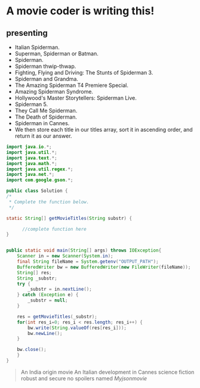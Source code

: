 # A movie coder is writing this!
## presenting
* Italian Spiderman. 
* Superman, Spiderman or Batman. 
* Spiderman. 
* Spiderman thwip-thwap. 
* Fighting, Flying and Driving: The Stunts of Spiderman 3. 
* Spiderman and Grandma. 
* The Amazing Spiderman T4 Premiere Special. 
* Amazing Spiderman Syndrome. 
* Hollywood's Master Storytellers: Spiderman Live. 
* Spiderman 5. 
* They Call Me Spiderman. 
* The Death of Spiderman. 
* Spiderman in Cannes. 
* We then store each title in our titles array, sort it in ascending order, and return it as our answer.
```java
import java.io.*;
import java.util.*;
import java.text.*;
import java.math.*;
import java.util.regex.*;
import java.net.*;
import com.google.gson.*;

public class Solution {
/*
 * Complete the function below.
 */

static String[] getMovieTitles(String substr) {

      //complete function here
}


public static void main(String[] args) throws IOException{
    Scanner in = new Scanner(System.in);
    final String fileName = System.getenv("OUTPUT_PATH");
    BufferedWriter bw = new BufferedWriter(new FileWriter(fileName));
    String[] res;
    String _substr;
    try {
        _substr = in.nextLine();
    } catch (Exception e) {
        _substr = null;
    }

    res = getMovieTitles(_substr);
    for(int res_i=0; res_i < res.length; res_i++) {
        bw.write(String.valueOf(res[res_i]));
        bw.newLine();
    }

    bw.close();
    } 
}
```

> An India origin movie
> An Italian development in Cannes
> science fiction
> robust and secure
> no spoilers
> named *Myjsonmovie*
